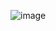 ![image](https://user-images.githubusercontent.com/111552213/227064852-323eb0cd-78dc-4db6-9d01-4ed85d81a211.png)
